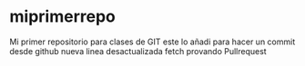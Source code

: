 # miprimerrepo
Mi primer repositorio para clases de GIT
este lo añadi para hacer un commit desde github
nueva linea desactualizada fetch
provando Pullrequest 
